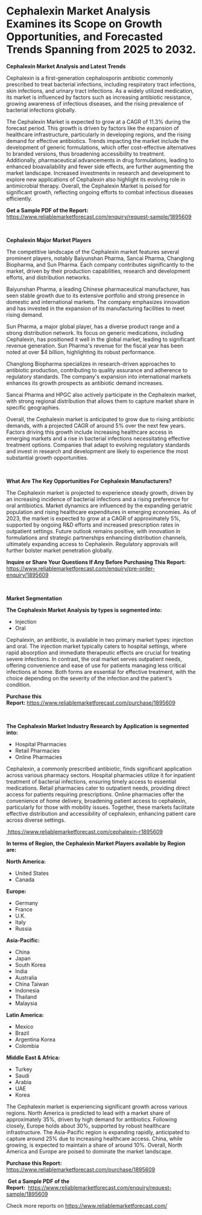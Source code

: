 <p><h1>Cephalexin Market Analysis Examines its Scope on Growth Opportunities, and Forecasted Trends Spanning from 2025 to 2032.</h1></p><p><strong>Cephalexin Market Analysis and Latest Trends</strong></p>
<p><p>Cephalexin is a first-generation cephalosporin antibiotic commonly prescribed to treat bacterial infections, including respiratory tract infections, skin infections, and urinary tract infections. As a widely utilized medication, its market is influenced by factors such as increasing antibiotic resistance, growing awareness of infectious diseases, and the rising prevalence of bacterial infections globally.</p><p>The Cephalexin Market is expected to grow at a CAGR of 11.3% during the forecast period. This growth is driven by factors like the expansion of healthcare infrastructure, particularly in developing regions, and the rising demand for effective antibiotics. Trends impacting the market include the development of generic formulations, which offer cost-effective alternatives to branded versions, thus broadening accessibility to treatment. Additionally, pharmaceutical advancements in drug formulations, leading to enhanced bioavailability and fewer side effects, are further augmenting the market landscape. Increased investments in research and development to explore new applications of Cephalexin also highlight its evolving role in antimicrobial therapy. Overall, the Cephalexin Market is poised for significant growth, reflecting ongoing efforts to combat infectious diseases efficiently.</p></p>
<p><strong>Get a Sample PDF of the Report:&nbsp;</strong> <a href="https://www.reliablemarketforecast.com/enquiry/request-sample/1895609?utm_campaign=3216&utm_medium=2&utm_source=Github&utm_content=ia&utm_term=08032025&utm_id=cephalexin">https://www.reliablemarketforecast.com/enquiry/request-sample/1895609</a></p>
<p>&nbsp;</p>
<p><strong>Cephalexin Major Market Players</strong></p>
<p><p>The competitive landscape of the Cephalexin market features several prominent players, notably Baiyunshan Pharma, Sancai Pharma, Changlong Biopharma, and Sun Pharma. Each company contributes significantly to the market, driven by their production capabilities, research and development efforts, and distribution networks.</p><p>Baiyunshan Pharma, a leading Chinese pharmaceutical manufacturer, has seen stable growth due to its extensive portfolio and strong presence in domestic and international markets. The company emphasizes innovation and has invested in the expansion of its manufacturing facilities to meet rising demand.</p><p>Sun Pharma, a major global player, has a diverse product range and a strong distribution network. Its focus on generic medications, including Cephalexin, has positioned it well in the global market, leading to significant revenue generation. Sun Pharma's revenue for the fiscal year has been noted at over $4 billion, highlighting its robust performance.</p><p>Changlong Biopharma specializes in research-driven approaches to antibiotic production, contributing to quality assurance and adherence to regulatory standards. The company's expansion into international markets enhances its growth prospects as antibiotic demand increases.</p><p>Sancai Pharma and HPGC also actively participate in the Cephalexin market, with strong regional distribution that allows them to capture market share in specific geographies.</p><p>Overall, the Cephalexin market is anticipated to grow due to rising antibiotic demands, with a projected CAGR of around 5% over the next few years. Factors driving this growth include increasing healthcare access in emerging markets and a rise in bacterial infections necessitating effective treatment options. Companies that adapt to evolving regulatory standards and invest in research and development are likely to experience the most substantial growth opportunities.</p></p>
<p>&nbsp;</p>
<p><strong>What Are The Key Opportunities For Cephalexin Manufacturers?</strong></p>
<p><p>The Cephalexin market is projected to experience steady growth, driven by an increasing incidence of bacterial infections and a rising preference for oral antibiotics. Market dynamics are influenced by the expanding geriatric population and rising healthcare expenditures in emerging economies. As of 2023, the market is expected to grow at a CAGR of approximately 5%, supported by ongoing R&D efforts and increased prescription rates in outpatient settings. Future outlook remains positive, with innovation in formulations and strategic partnerships enhancing distribution channels, ultimately expanding access to Cephalexin. Regulatory approvals will further bolster market penetration globally.</p></p>
<p><strong>Inquire or Share Your Questions If Any Before Purchasing This Report:</strong> <a href="https://www.reliablemarketforecast.com/enquiry/pre-order-enquiry/1895609?utm_campaign=3216&utm_medium=2&utm_source=Github&utm_content=ia&utm_term=08032025&utm_id=cephalexin">https://www.reliablemarketforecast.com/enquiry/pre-order-enquiry/1895609</a></p>
<p>&nbsp;</p>
<p><strong>Market Segmentation</strong></p>
<p><strong>The Cephalexin Market Analysis by types is segmented into:</strong></p>
<p><ul><li>Injection</li><li>Oral</li></ul></p>
<p><p>Cephalexin, an antibiotic, is available in two primary market types: injection and oral. The injection market typically caters to hospital settings, where rapid absorption and immediate therapeutic effects are crucial for treating severe infections. In contrast, the oral market serves outpatient needs, offering convenience and ease of use for patients managing less critical infections at home. Both forms are essential for effective treatment, with the choice depending on the severity of the infection and the patient's condition.</p></p>
<p><strong>Purchase this Report:&nbsp;</strong><a href="https://www.reliablemarketforecast.com/purchase/1895609?utm_campaign=3216&utm_medium=2&utm_source=Github&utm_content=ia&utm_term=08032025&utm_id=cephalexin">https://www.reliablemarketforecast.com/purchase/1895609</a></p>
<p>&nbsp;</p>
<p><strong>The Cephalexin Market Industry Research by Application is segmented into:</strong></p>
<p><ul><li>Hospital Pharmacies</li><li>Retail Pharmacies</li><li>Online Pharmacies</li></ul></p>
<p><p>Cephalexin, a commonly prescribed antibiotic, finds significant application across various pharmacy sectors. Hospital pharmacies utilize it for inpatient treatment of bacterial infections, ensuring timely access to essential medications. Retail pharmacies cater to outpatient needs, providing direct access for patients requiring prescriptions. Online pharmacies offer the convenience of home delivery, broadening patient access to cephalexin, particularly for those with mobility issues. Together, these markets facilitate effective distribution and accessibility of cephalexin, enhancing patient care across diverse settings.</p></p>
<p><a href="https://www.reliablemarketforecast.com/cephalexin-r1895609?utm_campaign=3216&utm_medium=2&utm_source=Github&utm_content=ia&utm_term=08032025&utm_id=cephalexin">&nbsp;https://www.reliablemarketforecast.com/cephalexin-r1895609</a></p>
<p><strong>In terms of Region, the Cephalexin Market Players available by Region are:</strong></p>
<p>
    <p> <strong> North America: </strong>
        <ul>
            <li>United States</li>
            <li>Canada</li>
        </ul>
        </p> 
    <p> <strong> Europe: </strong>
        <ul>
            <li>Germany</li>
            <li>France</li>
            <li>U.K.</li>
            <li>Italy</li>
            <li>Russia</li>
        </ul>
        </p> 
    <p> <strong> Asia-Pacific: </strong>
        <ul>
            <li>China</li>
            <li>Japan</li>
            <li>South Korea</li>
            <li>India</li>
            <li>Australia</li>
            <li>China Taiwan</li>
            <li>Indonesia</li>
            <li>Thailand</li>
            <li>Malaysia</li>
        </ul>
        </p> 
    <p> <strong> Latin America: </strong>
        <ul>
            <li>Mexico</li>
            <li>Brazil</li>
            <li>Argentina Korea</li>
            <li>Colombia</li>
        </ul>
        </p> 
    <p> <strong> Middle East & Africa: </strong>
        <ul>
            <li>Turkey</li>
            <li>Saudi</li>
            <li>Arabia</li>
            <li>UAE</li>
            <li>Korea</li>
        </ul>
    </p>
    </p>
<p><p>The Cephalexin market is experiencing significant growth across various regions. North America is predicted to lead with a market share of approximately 35%, driven by high demand for antibiotics. Following closely, Europe holds about 30%, supported by robust healthcare infrastructure. The Asia-Pacific region is expanding rapidly, anticipated to capture around 25% due to increasing healthcare access. China, while growing, is expected to maintain a share of around 10%. Overall, North America and Europe are poised to dominate the market landscape.</p></p>
<p><strong>Purchase this Report: </strong><a href="https://www.reliablemarketforecast.com/purchase/1895609?utm_campaign=3216&utm_medium=2&utm_source=Github&utm_content=ia&utm_term=08032025&utm_id=cephalexin">https://www.reliablemarketforecast.com/purchase/1895609</a></p>
<p>&nbsp;<strong>Get a Sample PDF of the Report:&nbsp;&nbsp;</strong><a href="https://www.reliablemarketforecast.com/enquiry/request-sample/1895609?utm_campaign=3216&utm_medium=2&utm_source=Github&utm_content=ia&utm_term=08032025&utm_id=cephalexin">https://www.reliablemarketforecast.com/enquiry/request-sample/1895609</a></p>
<p><strong></strong></p>
<p>Check more reports on <a href="https://www.reliablemarketforecast.com/?utm_campaign=3216&utm_medium=2&utm_source=Github&utm_content=ia&utm_term=08032025&utm_id=cephalexin">https://www.reliablemarketforecast.com/</a></p>